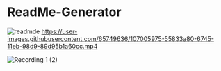 # ReadMe-Generator


![readmde](https://user-images.githubusercontent.com/65749636/107004876-c9bcde80-6743-11eb-9aac-f8b818465fbd.PNG)
https://user-images.githubusercontent.com/65749636/107005975-55833a80-6745-11eb-98d9-89d95b1a60cc.mp4

![Recording 1 (2)](https://user-images.githubusercontent.com/65749636/107002806-a3497400-6740-11eb-97cc-51e3cccfc920.gif)
